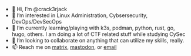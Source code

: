 - 👋 Hi, I’m @crack3rjack
- 👀 I’m interested in Linux Administration, Cybsersecurity, DevOps/DevSecOps
- 🌱 I’m currently learning/playing with k3s, podman, python, rust, go, hugo, others. I am doing a lot of CTF related stuff while studying CySec
- 💞️ I’m looking to collaborate on anything that can utilize my skills, really. 
- 📫 Reach me on [matrix](https://matrix.to/#/@jack:nerfherders.io), [mastodon](https://nerfherders.io/@jack), or [email](mailto:jack@doja.ltd)
